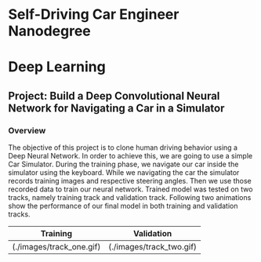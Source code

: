 # Self-Driving Car Engineer Nanodegree
# Deep Learning
## Project: Build a Deep Convolutional Neural Network for Navigating a Car in a Simulator

### Overview
The objective of this project is to clone human driving behavior using a Deep Neural Network. In order to achieve this, we are going to use a simple Car Simulator. During the training phase, we navigate our car inside the simulator using the keyboard. While we navigating the car the simulator records training images and respective steering angles. Then we use those recorded data to train our neural network. Trained model was tested on two tracks, namely training track and validation track. Following two animations show the performance of our final model in both training and validation tracks.

Training | Validation
------------|---------------
(./images/track_one.gif) | (./images/track_two.gif)

